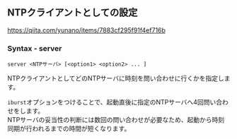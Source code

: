 ## NTPクライアントとしての設定
https://qiita.com/yunano/items/7883cf295f91f4ef716b
### Syntax - server
```
server <NTPサーバ> [<option1> <option2> ... ]
```
NTPクライアントとしてどのNTPサーバに時刻を問い合わせに行くかを指定します。  
  
`iburst`オプションをつけることで、起動直後に指定のNTPサーバへ4回問い合わせをします。  
NTPサーバの妥当性の判断には数回の問い合わせが必要なため、起動から時刻同期が行われるまでの時間が短くなります。
